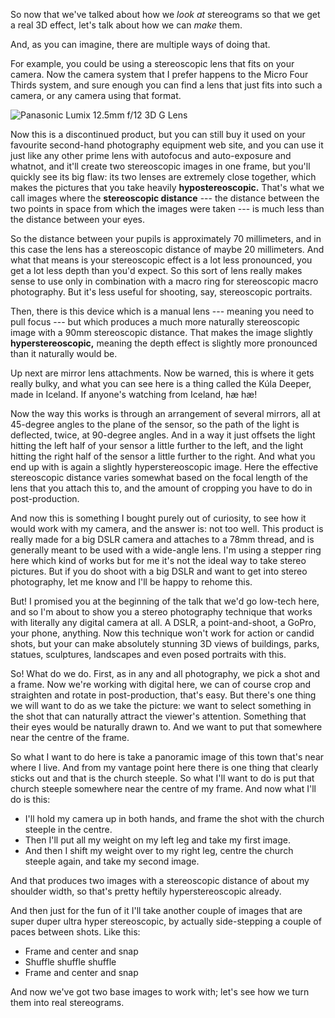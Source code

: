 So now that we've talked about how we *look at* stereograms so that we
get a real 3D effect, let's talk about how we can *make* them.

And, as you can imagine, there are multiple ways of doing that.

For example, you could be using a stereoscopic lens that fits on your
camera. Now the camera system that I prefer happens to the Micro Four
Thirds system, and sure enough you can find a lens that just fits into
such a camera, or any camera using that format.

![Panasonic Lumix 12.5mm f/12 3D G Lens](FIXME)

Now this is a discontinued product, but you can still buy it used on
your favourite second-hand photography equipment web site, and you can
use it just like any other prime lens with autofocus and auto-exposure
and whatnot, and it'll create two stereoscopic images in one frame,
but you'll quickly see its big flaw: its two lenses are extremely
close together, which makes the pictures that you take heavily
**hypostereoscopic.** That's what we call images where the
**stereoscopic distance** --- the distance between the two points in
space from which the images were taken --- is much less than the
distance between your eyes.

So the distance between your pupils is approximately 70 millimeters,
and in this case the lens has a stereoscopic distance of maybe 20
millimeters. And what that means is your stereoscopic effect is a lot
less pronounced, you get a lot less depth than you'd expect. So this
sort of lens really makes sense to use only in combination with a
macro ring for stereoscopic macro photography. But it's less useful
for shooting, say, stereoscopic portraits.

Then, there is this device which is a manual lens --- meaning you need
to pull focus --- but which produces a much more naturally
stereoscopic image with a 90mm stereoscopic distance. That makes the
image slightly **hyperstereoscopic,** meaning the depth effect is
slightly more pronounced than it naturally would be.

Up next are mirror lens attachments. Now be warned, this is where it
gets really bulky, and what you can see here is a thing called the
Kúla Deeper, made in Iceland. If anyone's watching from Iceland, hæ
hæ!

Now the way this works is through an arrangement of several mirrors,
all at 45-degree angles to the plane of the sensor, so the path of the
light is deflected, twice, at 90-degree angles. And in a way it just
offsets the light hitting the left half of your sensor a little
further to the left, and the light hitting the right half of the
sensor a little further to the right. And what you end up with is
again a slightly hyperstereoscopic image. Here the effective
stereoscopic distance varies somewhat based on the focal length of
the lens that you attach this to, and the amount of cropping you have
to do in post-production.

And now this is something I bought purely out of curiosity, to see
how it would work with my camera, and the answer is: not too
well. This product is really made for a big DSLR camera and attaches
to a 78mm thread, and is generally meant to be used with a wide-angle
lens. I'm using a stepper ring here which kind of works but for me
it's not the ideal way to take stereo pictures. But if you do shoot
with a big DSLR and want to get into stereo photography, let me know
and I'll be happy to rehome this.

But! I promised you at the beginning of the talk that we'd go low-tech
here, and so I'm about to show you a stereo photography technique that
works with literally any digital camera at all. A DSLR, a
point-and-shoot, a GoPro, your phone, anything. Now this technique
won't work for action or candid shots, but your can make absolutely
stunning 3D views of buildings, parks, statues, sculptures, landscapes
and even posed portraits with this.

So! What do we do. First, as in any and all photography, we pick a
shot and a frame. Now we're working with digital here, we can of
course crop and straighten and rotate in post-production, that's
easy. But there's one thing we will want to do as we take the picture:
we want to select something in the shot that can naturally attract the
viewer's attention. Something that their eyes would be naturally drawn
to. And we want to put that somewhere near the centre of the frame.

So what I want to do here is take a panoramic image of this town
that's near where I live. And from my vantage point here there is one
thing that clearly sticks out and that is the church steeple. So what
I'll want to do is put that church steeple somewhere near the centre
of my frame. And now what I'll do is this:

* I'll hold my camera up in both hands, and frame the shot with the
  church steeple in the centre.
* Then I'll put all my weight on my left leg and take my first image.
* And then I shift my weight over to my right leg, centre the church
  steeple again, and take my second image.

And that produces two images with a stereoscopic distance of about my
shoulder width, so that's pretty heftily hyperstereoscopic already.

And then just for the fun of it I'll take another couple of images
that are super duper ultra hyper stereoscopic, by actually
side-stepping a couple of paces between shots. Like this:

* Frame and center and snap
* Shuffle shuffle shuffle
* Frame and center and snap

And now we've got two base images to work with; let's see how we turn
them into real stereograms.
